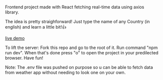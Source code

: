 Frontend project made with React fetching real-time data using axios library.

The idea is pretty straighforward! Just type the name of any Country (in english) and learn a little bit!👍

[live demo](https://658c94261c56a735c59b0c6b--illustrious-florentine-93c199.netlify.app/)

To lift the server: Fork this repo and go to the root of it. Run command "npm run dev". When that's done press "o" to open the project in your predilected browser. Have fun!

Note: The .env file was pushed on purpose so u can be able to fetch data from weather app without needing to look one on your own.
